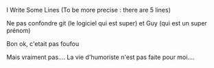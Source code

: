 I
Write
Some
Lines
(To be more precise : there are 5 lines)


Ne pas confondre git (le logiciel qui est super) et Guy (qui est un super prénom)

Bon ok, c'etait pas foufou


Mais vraiment pas.... La vie d'humoriste n'est pas faite pour moi....
